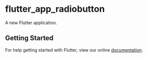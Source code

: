 # flutter_app_radiobutton

A new Flutter application.

## Getting Started

For help getting started with Flutter, view our online
[documentation](https://flutter.io/).
